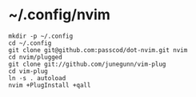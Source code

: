 # ~/.config/nvim

    mkdir -p ~/.config
    cd ~/.config
    git clone git@github.com:passcod/dot-nvim.git nvim
    cd nvim/plugged
    git clone git://github.com/junegunn/vim-plug
    cd vim-plug
    ln -s . autoload
    nvim +PlugInstall +qall
